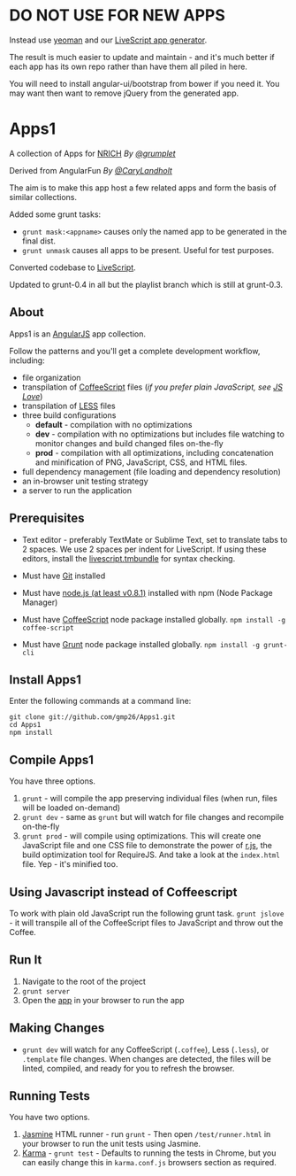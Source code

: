 # DO NOT USE FOR NEW APPS

Instead use [yeoman](http://yeoman.io) and our [LiveScript app generator](http://github.com/gmp26/generator-angular-ls).

The result is much easier to update and maintain - and it's much better if each app has its own repo rather than
have them all piled in here.

You will need to install angular-ui/bootstrap from bower if you need it.
You may want then want to remove jQuery from the generated app.


# Apps1
A collection of Apps for [NRICH](http://nrich.maths.org)
*By [@grumplet](https://twitter.com/grumplet)*

Derived from AngularFun
*By [@CaryLandholt](https://twitter.com/carylandholt)*

The aim is to make this app host a few related apps and form the basis of similar collections. 

Added some grunt tasks:

* `grunt mask:<appname>` causes only the named app to be generated in the final dist.
* `grunt unmask` causes all apps to be present. Useful for test purposes.

Converted codebase to [LiveScript](http://livescript.net).

Updated to grunt-0.4 in all but the playlist branch which is
still at grunt-0.3.

## About
Apps1 is an [AngularJS](http://angularjs.org/) app collection.

Follow the patterns and you'll get a complete development workflow, including:

* file organization
* transpilation of [CoffeeScript](http://coffeescript.org/) files (_if you prefer plain JavaScript, see [JS Love](#js-love)_)
* transpilation of [LESS](http://lesscss.org/) files
* three build configurations
	* **default** - compilation with no optimizations
	* **dev** - compilation with no optimizations but includes file watching to monitor changes and build changed files on-the-fly
	* **prod** - compilation with all optimizations, including concatenation and minification of PNG, JavaScript, CSS, and HTML files.
* full dependency management (file loading and dependency resolution)
* an in-browser unit testing strategy
* a server to run the application

## Prerequisites
* Text editor - preferably TextMate or Sublime Text, set to translate tabs
  to 2 spaces. We use 2 spaces per indent for LiveScript. If using these
  editors, install the [livescript.tmbundle](https://github.com/paulmillr/livescript.tmbundle) for syntax checking.

* Must have [Git](http://git-scm.com/) installed
* Must have [node.js (at least v0.8.1)](http://nodejs.org/) installed with npm (Node Package Manager)
* Must have [CoffeeScript](https://npmjs.org/package/coffee-script) node package installed globally.  `npm install -g coffee-script`
* Must have [Grunt](https://github.com/gruntjs/grunt) node package installed globally.  `npm install -g grunt-cli`

## Install Apps1
Enter the following commands at a command line:

    git clone git://github.com/gmp26/Apps1.git
    cd Apps1
    npm install

## Compile Apps1
You have three options.

1. `grunt` - will compile the app preserving individual files (when run, files will be loaded on-demand)
2. `grunt dev` - same as `grunt` but will watch for file changes and recompile on-the-fly
3. `grunt prod` - will compile using optimizations.  This will create one JavaScript file and one CSS file to demonstrate the power of [r.js](http://requirejs.org/docs/optimization.html), the build optimization tool for RequireJS.  And take a look at the `index.html` file.  Yep - it's minified too.

## Using Javascript instead of Coffeescript
To work with plain old JavaScript run the following grunt task.
`grunt jslove` - it will transpile all of the CoffeeScript files to JavaScript and throw out the Coffee.

## Run It
1. Navigate to the root of the project
2. `grunt server`
3. Open the [app](http://localhost:3005/) in your browser to run the app

## Making Changes
* `grunt dev` will watch for any CoffeeScript (`.coffee`), Less (`.less`), or `.template` file changes.  When changes are detected, the files will be linted, compiled, and ready for you to refresh the browser.

## Running Tests
You have two options.

1. [Jasmine](http://pivotal.github.com/jasmine/) HTML runner -  run `grunt` - Then open `/test/runner.html` in your browser to run the unit tests using Jasmine.
2. [Karma](http://vojtajina.github.com/karma/) - `grunt test` -  Defaults to running the tests in Chrome, but you can easily change this in `karma.conf.js` browsers section as required.
